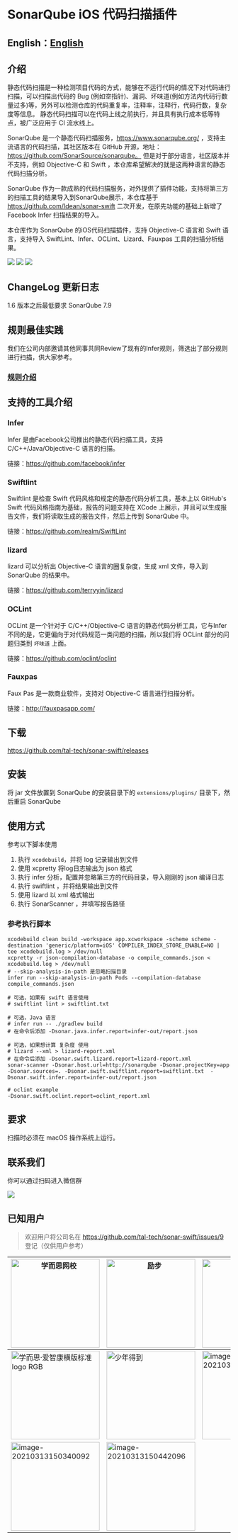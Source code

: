 # SonarQube iOS 代码扫描插件

## English：[English](README_en.md)

## 介绍
静态代码扫描是一种检测项目代码的方式，能够在不运行代码的情况下对代码进行扫描，可以扫描出代码的 Bug (例如空指针)、漏洞、坏味道(例如方法内代码行数量过多)等，另外可以检测仓库的代码重复率，注释率，注释行，代码行数，复杂度等信息。
静态代码扫描可以在代码上线之前执行，并且具有执行成本低等特点，被广泛应用于 CI 流水线上。

SonarQube 是一个静态代码扫描服务，https://www.sonarqube.org/ ，支持主流语言的代码扫描，其社区版本在 GitHub 开源，地址：https://github.com/SonarSource/sonarqube。
但是对于部分语言，社区版本并不支持，例如 Objective-C 和 Swift ，本仓库希望解决的就是这两种语言的静态代码扫描分析。

SonarQube 作为一款成熟的代码扫描服务，对外提供了插件功能，支持将第三方的扫描工具的结果导入到SonarQube展示，本仓库基于 https://github.com/Idean/sonar-swift 二次开发，在原先功能的基础上新增了 Facebook Infer 扫描结果的导入。

本仓库作为 SonarQube 的iOS代码扫描插件，支持 Objective-C 语言和 Swift 语言，支持导入 SwiftLint、Infer、OCLint、Lizard、Fauxpas 工具的扫描分析结果。

![](docs/quality-profiles.png)
![](docs/quality-profiles-infer.png)
![](docs/infer-bug.png)

## ChangeLog 更新日志

1.6 版本之后最低要求 SonarQube 7.9 

## 规则最佳实践
我们在公司内部邀请其他同事共同Review了现有的Infer规则，筛选出了部分规则进行扫描，供大家参考。

### [规则介绍](docs/rule.md)

## 支持的工具介绍

### Infer 
Infer 是由Facebook公司推出的静态代码扫描工具，支持 C/C++/Java/Objective-C 语言的扫描。

链接：https://github.com/facebook/infer 

### Swiftlint
Swiftlint 是检查 Swift 代码风格和规定的静态代码分析工具，基本上以 GitHub's Swift 代码风格指南为基础，报告的问题支持在 XCode 上展示，并且可以生成报告文件，我们将读取生成的报告文件，然后上传到 SonarQube 中。

链接：https://github.com/realm/SwiftLint

### lizard
lizard 可以分析出 Objective-C 语言的圈复杂度，生成 xml 文件，导入到 SonarQube 的结果中。

链接：https://github.com/terryyin/lizard

### OCLint
OCLint 是一个针对于 C/C++/Objective-C 语言的静态代码分析工具，它与Infer不同的是，它更偏向于对代码规范一类问题的扫描，所以我们将 OCLint 部分的问题归类到 `坏味道` 上面。

链接：https://github.com/oclint/oclint

### Fauxpas
Faux Pas 是一款商业软件，支持对 Objective-C 语言进行扫描分析。

链接：http://fauxpasapp.com/

## 下载
https://github.com/tal-tech/sonar-swift/releases

## 安装
将 jar 文件放置到 SonarQube 的安装目录下的 `extensions/plugins/` 目录下，然后重启 SonarQube 

## 使用方式

参考以下脚本使用
1. 执行 `xcodebuild`，并将 log 记录输出到文件
2. 使用 xcpretty 将log日志输出为 json 格式
3. 执行 infer 分析，配置并忽略第三方的代码目录，导入刚刚的 json 编译日志
4. 执行 swiftlint ，并将结果输出到文件
5. 使用 lizard 以 xml 格式输出
6. 执行 SonarScanner ，并填写报告路径

### 参考执行脚本
```shell script
xcodebuild clean build -workspace app.xcworkspace -scheme scheme -destination 'generic/platform=iOS' COMPILER_INDEX_STORE_ENABLE=NO | tee xcodebuild.log > /dev/null
xcpretty -r json-compilation-database -o compile_commands.json < xcodebuild.log > /dev/null
# --skip-analysis-in-path 是忽略扫描目录
infer run --skip-analysis-in-path Pods --compilation-database compile_commands.json

# 可选，如果有 swift 语言使用
# swiftlint lint > swiftlint.txt

# 可选，Java 语言
# infer run -- ./gradlew build
# 在命令后添加 -Dsonar.java.infer.report=infer-out/report.json

# 可选，如果想计算 复杂度 使用
# lizard --xml > lizard-report.xml
# 在命令后添加 -Dsonar.swift.lizard.report=lizard-report.xml
sonar-scanner -Dsonar.host.url=http://sonarqube -Dsonar.projectKey=app -Dsonar.sources=. -Dsonar.swift.swiftlint.report=swiftlint.txt  -Dsonar.swift.infer.report=infer-out/report.json

# oclint example
-Dsonar.swift.oclint.report=oclint_report.xml
```

## 要求
扫描时必须在 macOS 操作系统上运行。

## 联系我们
你可以通过扫码进入微信群

![](https://static0.xesimg.com/external/Wechat.jpeg)

## 已知用户
> 欢迎用户将公司名在 https://github.com/tal-tech/sonar-swift/issues/9 登记（仅供用户参考）

| <img src="https://tva1.sinaimg.cn/large/008eGmZEly1gmuh5srzejj308002i744.jpg" alt="学而思网校" width="200"> | <img src ="https://tva1.sinaimg.cn/large/008eGmZEly1gmuh69mn30j303v01aglh.jpg" alt="励步" width="200"> | <img src="https://tva1.sinaimg.cn/large/008eGmZEly1gmuh6ygdeyj31vt0hedg8.jpg" alt="小猴" width="200"> |
| ------------------------------------------------------------ | ------------------------------------------------------------ | ------------------------------------------------------------ |
| <img src="https://tva1.sinaimg.cn/large/008eGmZEly1gmuhfzv3fmj31jl0agweq.jpg" alt="学而思·爱智康横版标准logo RGB" width="200" /> | <img src="https://tva1.sinaimg.cn/large/008eGmZEly1gmuh7euh0hj307u0240sj.jpg" alt="少年得到" width="200"> | <img src="https://tva1.sinaimg.cn/large/008eGmZEly1goiag2ishtj30e604kaax.jpg" alt="image-20210313150211023" width="200" /> |
| <img src="https://tva1.sinaimg.cn/large/008eGmZEly1goiahkvizhj309i03kt8n.jpg" alt="image-20210313150340092" width="200" /> | <img src="https://tva1.sinaimg.cn/large/008eGmZEly1goiainv8foj30as038weo.jpg" alt="image-20210313150442096" width="200" /> |                                                              |

